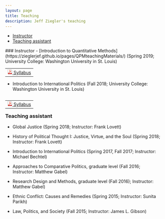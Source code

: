 ```yaml
---
layout: page
title: Teaching
description: Jeff Ziegler's teaching
---
```


<div class="navbar">
    <div class="navbar-inner">
        <ul class="nav">
            <li><a href="#instructor">Instructor</a></li>
            <li><a href="#TA">Teaching assistant</a></li>
        </ul>
    </div>
</div>
### <a name="instructor"></a>Instructor
- [Introduction to Quantitative Methods](https://zieglerjef.github.io/pages/QPMteachingMaterials/) (Spring 2019; University College: Washington University in St. Louis)

<table align="left">
  <tr><td><a href="https://drive.google.com/open?id=1CYO9-Iaa0MWz0T_KdHznE_DUK8g-ZhMu" target="_blank"> <img src="icons16/pdf-icon.png" alt="hi" class="inline"/> Syllabus </a></td></tr>
</table><br/>

- Introduction to International Politics (Fall 2018; University College: Washington University in St. Louis)

<table align="left">
  <tr><td><a href="https://drive.google.com/open?id=109HUKdaSUzgvrSUJ2Vcd_KRAh_qXQ8zR" target="_blank"> <img src="icons16/pdf-icon.png" alt="hi" class="inline"/> Syllabus </a></td></tr>
</table><br/>

### <a name="TA"></a>Teaching assistant

- Global Justice (Spring 2018; Instructor: Frank Lovett)

- History of Political Thought I: Justice, Virtue, and the Soul (Spring 2018; Instructor: Frank Lovett)

- Introduction to International Politics (Spring 2017, Fall 2017; Instructor: Michael Bechtel)

- Approaches to Comparative Politics, graduate level (Fall 2016; Instructor: Matthew Gabel)

- Research Design and Methods, graduate level (Fall 2016); Instructor: Matthew Gabel)

- Ethnic Conflict: Causes and Remedies (Spring 2015; Instructor: Sunita Parikh)

- Law, Politics, and Society (Fall 2015; Instructor: James L. Gibson)
